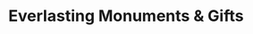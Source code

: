---
title: "Everlasting Monuments & Gifts"
url: /north-royalton/everlasting-monuments-and-gifts/
shop: jewelry
---